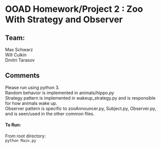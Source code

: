 # OOAD Homework/Project 2 : Zoo With Strategy and Observer
## Team:
Max Schwarz<br/>
Will Culkin<br/>
Dmitri Tarasov<br/>

## Comments
Please run using python 3.<br/>
Random behavior is implemented in animals/hippo.py<br/>
Strategy pattern is implemented in wakeup_strategy.py and is responsible for how animals wake up.<br/>
Observer pattern is specific to zooAnnouncer.py, Subject.py, Observer.py, and is seen/used in the other common files.<br/>
#### To Run:
From root directory:<br/> `python Main.py`
